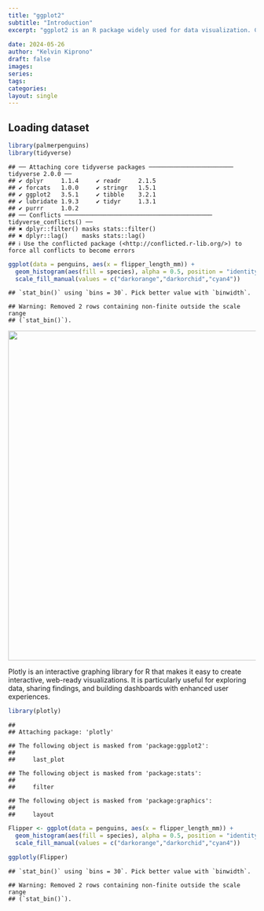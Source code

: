 ```yaml
---
title: "ggplot2"
subtitle: "Introduction"
excerpt: "ggplot2 is an R package widely used for data visualization. Created by Hadley Wickham, it implements the Grammar of Graphics, which allows users to create complex multi-layered graphics by building them step-by-step. With ggplot2, you can create a wide range of visualizations, from simple scatter plots and bar charts to complex faceted plots."
 
date: 2024-05-26
author: "Kelvin Kiprono"
draft: false
images:
series:
tags:
categories:
layout: single
---
```


<link href="{{< blogdown/postref >}}index_files/htmltools-fill/fill.css" rel="stylesheet" />
<script src="{{< blogdown/postref >}}index_files/htmlwidgets/htmlwidgets.js"></script>
<script src="{{< blogdown/postref >}}index_files/plotly-binding/plotly.js"></script>
<script src="{{< blogdown/postref >}}index_files/typedarray/typedarray.min.js"></script>
<script src="{{< blogdown/postref >}}index_files/jquery/jquery.min.js"></script>
<link href="{{< blogdown/postref >}}index_files/crosstalk/css/crosstalk.min.css" rel="stylesheet" />
<script src="{{< blogdown/postref >}}index_files/crosstalk/js/crosstalk.min.js"></script>
<link href="{{< blogdown/postref >}}index_files/plotly-htmlwidgets-css/plotly-htmlwidgets.css" rel="stylesheet" />
<script src="{{< blogdown/postref >}}index_files/plotly-main/plotly-latest.min.js"></script>

## Loading dataset

``` r
library(palmerpenguins)
library(tidyverse)
```

    ## ── Attaching core tidyverse packages ──────────────────────── tidyverse 2.0.0 ──
    ## ✔ dplyr     1.1.4     ✔ readr     2.1.5
    ## ✔ forcats   1.0.0     ✔ stringr   1.5.1
    ## ✔ ggplot2   3.5.1     ✔ tibble    3.2.1
    ## ✔ lubridate 1.9.3     ✔ tidyr     1.3.1
    ## ✔ purrr     1.0.2     
    ## ── Conflicts ────────────────────────────────────────── tidyverse_conflicts() ──
    ## ✖ dplyr::filter() masks stats::filter()
    ## ✖ dplyr::lag()    masks stats::lag()
    ## ℹ Use the conflicted package (<http://conflicted.r-lib.org/>) to force all conflicts to become errors

``` r
ggplot(data = penguins, aes(x = flipper_length_mm)) +
  geom_histogram(aes(fill = species), alpha = 0.5, position = "identity") +
  scale_fill_manual(values = c("darkorange","darkorchid","cyan4"))
```

    ## `stat_bin()` using `bins = 30`. Pick better value with `binwidth`.

    ## Warning: Removed 2 rows containing non-finite outside the scale range
    ## (`stat_bin()`).

<img src="{{< blogdown/postref >}}index_files/figure-html/unnamed-chunk-2-1.png" width="672" />

Plotly is an interactive graphing library for R that makes it easy to create interactive, web-ready visualizations. It is particularly useful for exploring data, sharing findings, and building dashboards with enhanced user experiences.

``` r
library(plotly)
```

    ## 
    ## Attaching package: 'plotly'

    ## The following object is masked from 'package:ggplot2':
    ## 
    ##     last_plot

    ## The following object is masked from 'package:stats':
    ## 
    ##     filter

    ## The following object is masked from 'package:graphics':
    ## 
    ##     layout

``` r
Flipper <- ggplot(data = penguins, aes(x = flipper_length_mm)) +
  geom_histogram(aes(fill = species), alpha = 0.5, position = "identity") +
  scale_fill_manual(values = c("darkorange","darkorchid","cyan4"))
```

``` r
ggplotly(Flipper)
```

    ## `stat_bin()` using `bins = 30`. Pick better value with `binwidth`.

    ## Warning: Removed 2 rows containing non-finite outside the scale range
    ## (`stat_bin()`).

<div class="plotly html-widget html-fill-item" id="htmlwidget-1" style="width:672px;height:480px;"></div>
<script type="application/json" data-for="htmlwidget-1">{"x":{"data":[{"orientation":"v","width":[2.0344827586206975,2.0344827586206975,2.0344827586206975,2.0344827586206975,2.0344827586206975,2.0344827586206975,2.0344827586206975,2.0344827586206975,2.0344827586206975,2.0344827586206975,2.0344827586206975,2.0344827586206975,2.0344827586206975,2.0344827586206975,2.0344827586206975,2.0344827586206975,2.0344827586206975,2.0344827586206975,2.0344827586206975,2.0344827586206975,2.0344827586206975,2.0344827586206975,2.0344827586206975,2.0344827586206975,2.0344827586206975,2.0344827586206975,2.0344827586206975,2.0344827586206975,2.0344827586206975,2.0344827586206975],"base":[0,0,0,0,0,0,0,0,0,0,0,0,0,0,0,0,0,0,0,0,0,0,0,0,0,0,0,0,0,0],"x":[172.93103448275861,174.9655172413793,176.99999999999997,179.03448275862067,181.06896551724137,183.10344827586204,185.13793103448273,187.17241379310343,189.20689655172413,191.24137931034483,193.27586206896549,195.31034482758619,197.34482758620686,199.37931034482756,201.41379310344826,203.44827586206895,205.48275862068965,207.51724137931032,209.55172413793102,211.58620689655169,213.62068965517238,215.65517241379308,217.68965517241378,219.72413793103448,221.75862068965515,223.79310344827584,225.82758620689651,227.86206896551721,229.89655172413791,231.93103448275861],"y":[1,1,4,6,8,9,15,15,25,15,13,17,9,6,3,1,1,1,1,0,0,0,0,0,0,0,0,0,0,0],"text":["count:  1<br />flipper_length_mm: 172.9310<br />species: Adelie","count:  1<br />flipper_length_mm: 174.9655<br />species: Adelie","count:  4<br />flipper_length_mm: 177.0000<br />species: Adelie","count:  6<br />flipper_length_mm: 179.0345<br />species: Adelie","count:  8<br />flipper_length_mm: 181.0690<br />species: Adelie","count:  9<br />flipper_length_mm: 183.1034<br />species: Adelie","count: 15<br />flipper_length_mm: 185.1379<br />species: Adelie","count: 15<br />flipper_length_mm: 187.1724<br />species: Adelie","count: 25<br />flipper_length_mm: 189.2069<br />species: Adelie","count: 15<br />flipper_length_mm: 191.2414<br />species: Adelie","count: 13<br />flipper_length_mm: 193.2759<br />species: Adelie","count: 17<br />flipper_length_mm: 195.3103<br />species: Adelie","count:  9<br />flipper_length_mm: 197.3448<br />species: Adelie","count:  6<br />flipper_length_mm: 199.3793<br />species: Adelie","count:  3<br />flipper_length_mm: 201.4138<br />species: Adelie","count:  1<br />flipper_length_mm: 203.4483<br />species: Adelie","count:  1<br />flipper_length_mm: 205.4828<br />species: Adelie","count:  1<br />flipper_length_mm: 207.5172<br />species: Adelie","count:  1<br />flipper_length_mm: 209.5517<br />species: Adelie","count:  0<br />flipper_length_mm: 211.5862<br />species: Adelie","count:  0<br />flipper_length_mm: 213.6207<br />species: Adelie","count:  0<br />flipper_length_mm: 215.6552<br />species: Adelie","count:  0<br />flipper_length_mm: 217.6897<br />species: Adelie","count:  0<br />flipper_length_mm: 219.7241<br />species: Adelie","count:  0<br />flipper_length_mm: 221.7586<br />species: Adelie","count:  0<br />flipper_length_mm: 223.7931<br />species: Adelie","count:  0<br />flipper_length_mm: 225.8276<br />species: Adelie","count:  0<br />flipper_length_mm: 227.8621<br />species: Adelie","count:  0<br />flipper_length_mm: 229.8966<br />species: Adelie","count:  0<br />flipper_length_mm: 231.9310<br />species: Adelie"],"type":"bar","textposition":"none","marker":{"autocolorscale":false,"color":"rgba(255,140,0,0.5)","line":{"width":1.8897637795275593,"color":"transparent"}},"name":"Adelie","legendgroup":"Adelie","showlegend":true,"xaxis":"x","yaxis":"y","hoverinfo":"text","frame":null},{"orientation":"v","width":[2.0344827586206975,2.0344827586206975,2.0344827586206975,2.0344827586206975,2.0344827586206975,2.0344827586206975,2.0344827586206975,2.0344827586206975,2.0344827586206975,2.0344827586206975,2.0344827586206975,2.0344827586206975,2.0344827586206975,2.0344827586206975,2.0344827586206975,2.0344827586206975,2.0344827586206975,2.0344827586206975,2.0344827586206975,2.0344827586206975,2.0344827586206975,2.0344827586206975,2.0344827586206975,2.0344827586206975,2.0344827586206975,2.0344827586206975,2.0344827586206975,2.0344827586206975,2.0344827586206975,2.0344827586206975],"base":[0,0,0,0,0,0,0,0,0,0,0,0,0,0,0,0,0,0,0,0,0,0,0,0,0,0,0,0,0,0],"x":[172.93103448275861,174.9655172413793,176.99999999999997,179.03448275862067,181.06896551724137,183.10344827586204,185.13793103448273,187.17241379310343,189.20689655172413,191.24137931034483,193.27586206896549,195.31034482758619,197.34482758620686,199.37931034482756,201.41379310344826,203.44827586206895,205.48275862068965,207.51724137931032,209.55172413793102,211.58620689655169,213.62068965517238,215.65517241379308,217.68965517241378,219.72413793103448,221.75862068965515,223.79310344827584,225.82758620689651,227.86206896551721,229.89655172413791,231.93103448275861],"y":[0,0,1,0,2,0,1,7,4,5,7,10,9,4,7,3,3,1,3,1,0,0,0,0,0,0,0,0,0,0],"text":["count:  0<br />flipper_length_mm: 172.9310<br />species: Chinstrap","count:  0<br />flipper_length_mm: 174.9655<br />species: Chinstrap","count:  1<br />flipper_length_mm: 177.0000<br />species: Chinstrap","count:  0<br />flipper_length_mm: 179.0345<br />species: Chinstrap","count:  2<br />flipper_length_mm: 181.0690<br />species: Chinstrap","count:  0<br />flipper_length_mm: 183.1034<br />species: Chinstrap","count:  1<br />flipper_length_mm: 185.1379<br />species: Chinstrap","count:  7<br />flipper_length_mm: 187.1724<br />species: Chinstrap","count:  4<br />flipper_length_mm: 189.2069<br />species: Chinstrap","count:  5<br />flipper_length_mm: 191.2414<br />species: Chinstrap","count:  7<br />flipper_length_mm: 193.2759<br />species: Chinstrap","count: 10<br />flipper_length_mm: 195.3103<br />species: Chinstrap","count:  9<br />flipper_length_mm: 197.3448<br />species: Chinstrap","count:  4<br />flipper_length_mm: 199.3793<br />species: Chinstrap","count:  7<br />flipper_length_mm: 201.4138<br />species: Chinstrap","count:  3<br />flipper_length_mm: 203.4483<br />species: Chinstrap","count:  3<br />flipper_length_mm: 205.4828<br />species: Chinstrap","count:  1<br />flipper_length_mm: 207.5172<br />species: Chinstrap","count:  3<br />flipper_length_mm: 209.5517<br />species: Chinstrap","count:  1<br />flipper_length_mm: 211.5862<br />species: Chinstrap","count:  0<br />flipper_length_mm: 213.6207<br />species: Chinstrap","count:  0<br />flipper_length_mm: 215.6552<br />species: Chinstrap","count:  0<br />flipper_length_mm: 217.6897<br />species: Chinstrap","count:  0<br />flipper_length_mm: 219.7241<br />species: Chinstrap","count:  0<br />flipper_length_mm: 221.7586<br />species: Chinstrap","count:  0<br />flipper_length_mm: 223.7931<br />species: Chinstrap","count:  0<br />flipper_length_mm: 225.8276<br />species: Chinstrap","count:  0<br />flipper_length_mm: 227.8621<br />species: Chinstrap","count:  0<br />flipper_length_mm: 229.8966<br />species: Chinstrap","count:  0<br />flipper_length_mm: 231.9310<br />species: Chinstrap"],"type":"bar","textposition":"none","marker":{"autocolorscale":false,"color":"rgba(153,50,204,0.5)","line":{"width":1.8897637795275593,"color":"transparent"}},"name":"Chinstrap","legendgroup":"Chinstrap","showlegend":true,"xaxis":"x","yaxis":"y","hoverinfo":"text","frame":null},{"orientation":"v","width":[2.0344827586206975,2.0344827586206975,2.0344827586206975,2.0344827586206975,2.0344827586206975,2.0344827586206975,2.0344827586206975,2.0344827586206975,2.0344827586206975,2.0344827586206975,2.0344827586206975,2.0344827586206975,2.0344827586206975,2.0344827586206975,2.0344827586206975,2.0344827586206975,2.0344827586206975,2.0344827586206975,2.0344827586206975,2.0344827586206975,2.0344827586206975,2.0344827586206975,2.0344827586206975,2.0344827586206975,2.0344827586206975,2.0344827586206975,2.0344827586206975,2.0344827586206975,2.0344827586206975,2.0344827586206975],"base":[0,0,0,0,0,0,0,0,0,0,0,0,0,0,0,0,0,0,0,0,0,0,0,0,0,0,0,0,0,0],"x":[172.93103448275861,174.9655172413793,176.99999999999997,179.03448275862067,181.06896551724137,183.10344827586204,185.13793103448273,187.17241379310343,189.20689655172413,191.24137931034483,193.27586206896549,195.31034482758619,197.34482758620686,199.37931034482756,201.41379310344826,203.44827586206895,205.48275862068965,207.51724137931032,209.55172413793102,211.58620689655169,213.62068965517238,215.65517241379308,217.68965517241378,219.72413793103448,221.75862068965515,223.79310344827584,225.82758620689651,227.86206896551721,229.89655172413791,231.93103448275861],"y":[0,0,0,0,0,0,0,0,0,0,0,0,0,0,0,1,0,8,15,8,12,20,11,13,11,5,5,4,9,1],"text":["count:  0<br />flipper_length_mm: 172.9310<br />species: Gentoo","count:  0<br />flipper_length_mm: 174.9655<br />species: Gentoo","count:  0<br />flipper_length_mm: 177.0000<br />species: Gentoo","count:  0<br />flipper_length_mm: 179.0345<br />species: Gentoo","count:  0<br />flipper_length_mm: 181.0690<br />species: Gentoo","count:  0<br />flipper_length_mm: 183.1034<br />species: Gentoo","count:  0<br />flipper_length_mm: 185.1379<br />species: Gentoo","count:  0<br />flipper_length_mm: 187.1724<br />species: Gentoo","count:  0<br />flipper_length_mm: 189.2069<br />species: Gentoo","count:  0<br />flipper_length_mm: 191.2414<br />species: Gentoo","count:  0<br />flipper_length_mm: 193.2759<br />species: Gentoo","count:  0<br />flipper_length_mm: 195.3103<br />species: Gentoo","count:  0<br />flipper_length_mm: 197.3448<br />species: Gentoo","count:  0<br />flipper_length_mm: 199.3793<br />species: Gentoo","count:  0<br />flipper_length_mm: 201.4138<br />species: Gentoo","count:  1<br />flipper_length_mm: 203.4483<br />species: Gentoo","count:  0<br />flipper_length_mm: 205.4828<br />species: Gentoo","count:  8<br />flipper_length_mm: 207.5172<br />species: Gentoo","count: 15<br />flipper_length_mm: 209.5517<br />species: Gentoo","count:  8<br />flipper_length_mm: 211.5862<br />species: Gentoo","count: 12<br />flipper_length_mm: 213.6207<br />species: Gentoo","count: 20<br />flipper_length_mm: 215.6552<br />species: Gentoo","count: 11<br />flipper_length_mm: 217.6897<br />species: Gentoo","count: 13<br />flipper_length_mm: 219.7241<br />species: Gentoo","count: 11<br />flipper_length_mm: 221.7586<br />species: Gentoo","count:  5<br />flipper_length_mm: 223.7931<br />species: Gentoo","count:  5<br />flipper_length_mm: 225.8276<br />species: Gentoo","count:  4<br />flipper_length_mm: 227.8621<br />species: Gentoo","count:  9<br />flipper_length_mm: 229.8966<br />species: Gentoo","count:  1<br />flipper_length_mm: 231.9310<br />species: Gentoo"],"type":"bar","textposition":"none","marker":{"autocolorscale":false,"color":"rgba(0,139,139,0.5)","line":{"width":1.8897637795275593,"color":"transparent"}},"name":"Gentoo","legendgroup":"Gentoo","showlegend":true,"xaxis":"x","yaxis":"y","hoverinfo":"text","frame":null}],"layout":{"margin":{"t":26.228310502283104,"r":7.3059360730593621,"b":40.182648401826491,"l":37.260273972602747},"plot_bgcolor":"rgba(235,235,235,1)","paper_bgcolor":"rgba(255,255,255,1)","font":{"color":"rgba(0,0,0,1)","family":"","size":14.611872146118724},"xaxis":{"domain":[0,1],"automargin":true,"type":"linear","autorange":false,"range":[168.86206896551721,236],"tickmode":"array","ticktext":["180","200","220"],"tickvals":[180,200,220],"categoryorder":"array","categoryarray":["180","200","220"],"nticks":null,"ticks":"outside","tickcolor":"rgba(51,51,51,1)","ticklen":3.6529680365296811,"tickwidth":0.66417600664176002,"showticklabels":true,"tickfont":{"color":"rgba(77,77,77,1)","family":"","size":11.68949771689498},"tickangle":-0,"showline":false,"linecolor":null,"linewidth":0,"showgrid":true,"gridcolor":"rgba(255,255,255,1)","gridwidth":0.66417600664176002,"zeroline":false,"anchor":"y","title":{"text":"flipper_length_mm","font":{"color":"rgba(0,0,0,1)","family":"","size":14.611872146118724}},"hoverformat":".2f"},"yaxis":{"domain":[0,1],"automargin":true,"type":"linear","autorange":false,"range":[-1.25,26.25],"tickmode":"array","ticktext":["0","5","10","15","20","25"],"tickvals":[0,5,10,15,20,25],"categoryorder":"array","categoryarray":["0","5","10","15","20","25"],"nticks":null,"ticks":"outside","tickcolor":"rgba(51,51,51,1)","ticklen":3.6529680365296811,"tickwidth":0.66417600664176002,"showticklabels":true,"tickfont":{"color":"rgba(77,77,77,1)","family":"","size":11.68949771689498},"tickangle":-0,"showline":false,"linecolor":null,"linewidth":0,"showgrid":true,"gridcolor":"rgba(255,255,255,1)","gridwidth":0.66417600664176002,"zeroline":false,"anchor":"x","title":{"text":"count","font":{"color":"rgba(0,0,0,1)","family":"","size":14.611872146118724}},"hoverformat":".2f"},"shapes":[{"type":"rect","fillcolor":null,"line":{"color":null,"width":0,"linetype":[]},"yref":"paper","xref":"paper","x0":0,"x1":1,"y0":0,"y1":1}],"showlegend":true,"legend":{"bgcolor":"rgba(255,255,255,1)","bordercolor":"transparent","borderwidth":1.8897637795275593,"font":{"color":"rgba(0,0,0,1)","family":"","size":11.68949771689498},"title":{"text":"species","font":{"color":"rgba(0,0,0,1)","family":"","size":14.611872146118724}}},"hovermode":"closest","barmode":"relative"},"config":{"doubleClick":"reset","modeBarButtonsToAdd":["hoverclosest","hovercompare"],"showSendToCloud":false},"source":"A","attrs":{"45002fc0888":{"x":{},"fill":{},"type":"bar"}},"cur_data":"45002fc0888","visdat":{"45002fc0888":["function (y) ","x"]},"highlight":{"on":"plotly_click","persistent":false,"dynamic":false,"selectize":false,"opacityDim":0.20000000000000001,"selected":{"opacity":1},"debounce":0},"shinyEvents":["plotly_hover","plotly_click","plotly_selected","plotly_relayout","plotly_brushed","plotly_brushing","plotly_clickannotation","plotly_doubleclick","plotly_deselect","plotly_afterplot","plotly_sunburstclick"],"base_url":"https://plot.ly"},"evals":[],"jsHooks":[]}</script>
